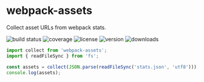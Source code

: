 # webpack-assets

Collect asset URLs from webpack stats.

![build status](http://img.shields.io/travis/izaakschroeder/webpack-assets/master.svg?style=flat)
![coverage](http://img.shields.io/coveralls/izaakschroeder/webpack-assets/master.svg?style=flat)
![license](http://img.shields.io/npm/l/webpack-assets.svg?style=flat)
![version](http://img.shields.io/npm/v/webpack-assets.svg?style=flat)
![downloads](http://img.shields.io/npm/dm/webpack-assets.svg?style=flat)

```javascript
import collect from 'webpack-assets';
import { readFileSync } from 'fs';

const assets = collect(JSON.parse(readFileSync('stats.json', 'utf8')));
console.log(assets);
```
